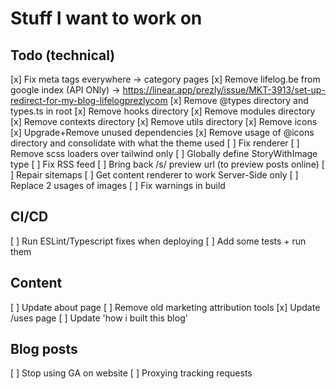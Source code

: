 # Stuff I want to work on

## Todo (technical)

[x] Fix meta tags everywhere -> category pages
[x] Remove lifelog.be from google index (API ONly) -> https://linear.app/prezly/issue/MKT-3913/set-up-redirect-for-my-blog-lifelogprezlycom
[x] Remove @types directory and types.ts in root
[x] Remove hooks directory
[x] Remove modules directory
[x] Remove contexts directory
[x] Remove utils directory
[x] Remove icons
[x] Upgrade+Remove unused dependencies
[x] Remove usage of @icons directory and consolidate with what the theme used
[ ] Fix renderer 
[ ] Remove scss loaders over tailwind only
[ ] Globally define StoryWithImage type
[ ] Fix RSS feed
[ ] Bring back /s/ preview url (to preview posts online)
[ ] Repair sitemaps
[ ] Get content renderer to work Server-Side only
[ ] Replace 2 usages of images
[ ] Fix warnings in build

## CI/CD

[ ] Run ESLint/Typescript fixes when deploying
[ ] Add some tests + run them

## Content

[ ] Update about page
[ ] Remove old marketing attribution tools
[x] Update /uses page
[ ] Update 'how i built this blog'

## Blog posts

[ ] Stop using GA on website
[ ] Proxying tracking requests



